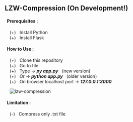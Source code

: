 ## LZW-Compression (On Development!)

#### &nbsp; Prerequisites : 

&nbsp;&nbsp;&nbsp; (+) &nbsp; Install Python <br/>
&nbsp;&nbsp;&nbsp; (+) &nbsp; Install Flask <br/>

#### &nbsp; How to Use : 

&nbsp;&nbsp;&nbsp; (+) &nbsp; Clone this repository <br/>
&nbsp;&nbsp;&nbsp; (+) &nbsp; Go to file <br/>
&nbsp;&nbsp;&nbsp; (+) &nbsp; Type -> <b><i>py app.py</i></b> &nbsp; (new version) <br/>
&nbsp;&nbsp;&nbsp; (+) &nbsp; Or -> <b><i>python app.py</i></b> &nbsp; (older version) <br/>
&nbsp;&nbsp;&nbsp; (+) &nbsp; On browser localhost port -> <b><i>127.0.0.1:3000</i></b> <br/>

&nbsp;&nbsp;&nbsp; ![lzw-compression](https://user-images.githubusercontent.com/37819857/161403859-99436b4b-f432-48bd-83b7-2d5ef8f1ce3c.gif)

#### &nbsp; Limitation : 

&nbsp;&nbsp;&nbsp; (-) &nbsp; Compress only .txt file <br/>
